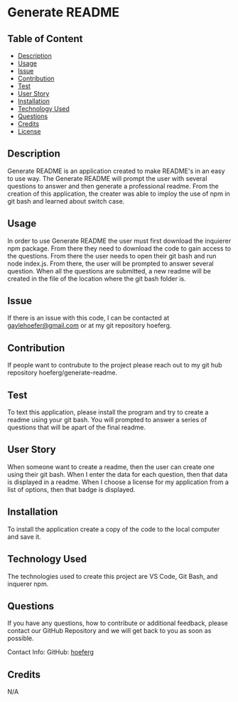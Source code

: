 
# Generate README

## Table of Content
  * [Description](#description)
  * [Usage](#usage)
  * [Issue](#issue)
  * [Contribution](#contribution)
  * [Test](#test)
  * [User Story](#userStory)
  * [Installation](#installation)
  * [Technology Used](#technologiesUsed)
  * [Questions](#questions)
  * [Credits](#credits)
  * [License](#license)


## Description 
Generate README is an application created to make README's in an easy to use way. The Generate README will prompt the user with several questions to answer and then generate a professional readme. From the creation of this application, the creater was able to imploy the use of npm in git bash and learned about switch case. 

## Usage
In order to use Generate README the user must first download the inquierer npm package. From there they need to download the code to gain access to the questions. From there the user needs to open their git bash and run node index.js. From there, the user will be prompted to answer several question. When all the questions are submitted, a new readme will be created in the file of the location where the git bash folder is.

## Issue
If there is an issue with this code, I can be contacted at gaylehoefer@gmail.com or at my git repository hoeferg.

## Contribution
If people want to contrubute to the project please reach out to my git hub repository hoeferg/generate-readme.

## Test
To text this application, please install the program and try to create a readme using your git bash. You will prompted to answer a series of questions that will be apart of the final readme.

## User Story
When someone want to create a readme, then the user can create one using their git bash. When I enter the data for each question, then that data is displayed in a readme. When I choose a license for my application from a list of options, then that badge is displayed. 

## Installation
To install the application create a copy of the code to the local computer and save it.

## Technology Used
The technologies used to create this project are VS Code, Git Bash, and inquerer npm.

## Questions
If you have any questions, how to contribute or additional feedback, please contact our GitHub Repository and we will get back to you as soon as possible.

Contact Info: 
GitHub: [hoeferg](https://github.com/hoeferg)
  
## Credits
N/A


